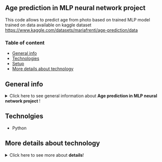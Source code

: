 ## Age prediction in MLP neural network project 
This code allows to predict age from photo based on trained MLP model trained on data available on kaggle dataset https://www.kaggle.com/datasets/mariafrenti/age-prediction/data

### Table of content 
* [General info](#general-info)
* [Technologies](#technologies)
* [Setup](#setup)
* [More details about technology](#more-details)

## General info <a name="general-info"></a>
<details>
<summary>Click here to see general information about <b>Age prediction in MLP neural network project </b>!</summary>

Main purpose of this  script is to 
</details>

## Technolgies <a name="technologies"></a>
<ul>
<li>Python</li>
</ul>


## More details about technology <a name="more-details"></a>
<details>
<summary>Click here to see more about <b>details</b>!</summary>

</details>

